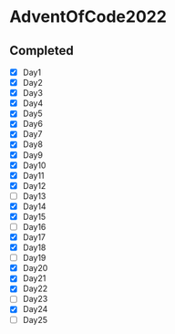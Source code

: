 # AdventOfCode2022

## **Completed**
- [x] Day1
- [x] Day2
- [x] Day3
- [x] Day4
- [x] Day5
- [x] Day6
- [x] Day7
- [x] Day8
- [x] Day9
- [x] Day10
- [x] Day11
- [x] Day12
- [ ] Day13
- [x] Day14
- [x] Day15
- [ ] Day16
- [x] Day17
- [x] Day18
- [ ] Day19
- [x] Day20
- [x] Day21
- [x] Day22
- [ ] Day23
- [x] Day24
- [ ] Day25
